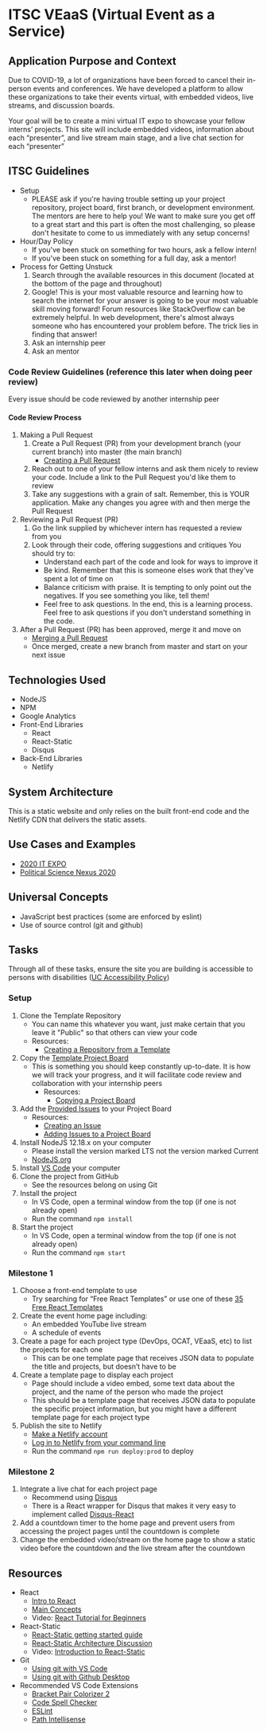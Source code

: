 # ITSC VEaaS (Virtual Event as a Service)

## Application Purpose and Context

Due to COVID-19, a lot of organizations have been forced to cancel their in-person events and conferences. We have developed a platform to allow these organizations to take their events virtual, with embedded videos, live streams, and discussion boards.

Your goal will be to create a mini virtual IT expo to showcase your fellow interns’ projects. This site will include embedded videos, information about each “presenter”, and live stream main stage, and a live chat section for each “presenter”

## ITSC Guidelines

* Setup
  * PLEASE ask if you're having trouble setting up your project repository, project board, first branch, or development environment.  The mentors are here to help you!  We want to make sure you get off to a great start and this part is often the most challenging, so please don't hesitate to come to us immediately with any setup concerns!
* Hour/Day Policy
  * If you've been stuck on something for two hours, ask a fellow intern!
  * If you've been stuck on something for a full day, ask a mentor!
* Process for Getting Unstuck
    1. Search through the available resources in this document (located at the bottom of the page and throughout)
    2. Google!  This is your most valuable resource and learning how to search the internet for your answer is going to be your most valuable skill moving forward!  Forum resources like StackOverflow can be extremely helpful.  In web development, there's almost always someone who has encountered your problem before.  The trick lies in finding that answer!
    3. Ask an internship peer
    4. Ask an mentor

### Code Review Guidelines (reference this later when doing peer review)

Every issue should be code reviewed by another internship peer

#### Code Review Process

1. Making a Pull Request
   1. Create a Pull Request (PR) from your development branch (your current branch) into master (the main branch)
        * [Creating a Pull Request](https://docs.github.com/en/github/collaborating-with-issues-and-pull-requests/creating-a-pull-request)
   2. Reach out to one of your fellow interns and ask them nicely to review your code. Include a link to the Pull Request you'd like them to review
   3. Take any suggestions with a grain of salt. Remember, this is YOUR application. Make any changes you agree with and then merge the Pull Request
2. Reviewing a Pull Request (PR)
   1. Go the link supplied by whichever intern has requested a review from you
   2. Look through their code, offering suggestions and critiques You should try to:
       * Understand each part of the code and look for ways to improve it
       * Be kind.  Remember that this is someone elses work that they've spent a lot of time on
       * Balance criticism with praise.  It is tempting to only point out the negatives.  If you see something you like, tell them!
       * Feel free to ask questions.  In the end, this is a learning process.  Feel free to ask questions if you don't understand something in the code.
3. After a Pull Request (PR) has been approved, merge it and move on
   * [Merging a Pull Request](https://docs.github.com/en/github/collaborating-with-issues-and-pull-requests/merging-a-pull-request)
   * Once merged, create a new branch from master and start on your next issue

## Technologies Used

* NodeJS
* NPM
* Google Analytics
* Front-End Libraries
  * React
  * React-Static
  * Disqus
* Back-End Libraries
  * Netlify

## System Architecture

This is a static website and only relies on the built front-end code and the Netlify CDN that delivers the static assets.

## Use Cases and Examples

* [2020 IT EXPO](https://itexpo20.live)
* [Political Science Nexus 2020](https://poliscinexus20.live)

## Universal Concepts

* JavaScript best practices (some are enforced by eslint)
* Use of source control (git and github)

## Tasks

Through all of these tasks, ensure the site you are building is accessible to persons with disabilities ([UC Accessibility Policy](https://www.uc.edu/about/accessibility-network/getting-started/policy.html))

### Setup

1. Clone the Template Repository
    * You can name this whatever you want, just make certain that you leave it "Public" so that others can view your code
    * Resources:
        * [Creating a Repository from a Template](https://docs.github.com/en/github/creating-cloning-and-archiving-repositories/creating-a-repository-from-a-template)
2. Copy the [Template Project Board](https://github.com/UC-ITSC/Virtual-Event-Template/projects/1)
    * This is something you should keep constantly up-to-date. It is how we will track your progress, and it will facilitate code review and collaboration with your internship peers
        * Resources:
            * [Copying a Project Board](https://docs.github.com/en/github/managing-your-work-on-github/copying-a-project-board)
3. Add the [Provided Issues](docs/issues.md) to your Project Board
    * Resources:
        * [Creating an Issue](https://docs.github.com/en/github/managing-your-work-on-github/creating-an-issue)
        * [Adding Issues to a Project Board](https://docs.github.com/en/github/managing-your-work-on-github/adding-issues-and-pull-requests-to-a-project-board#adding-issues-and-pull-requests-to-a-project-board-from-the-sidebar)
4. Install NodeJS 12.18.x on your computer
      * Please install the version marked LTS not the version marked Current
      * [NodeJS.org](https://nodejs.org/en/)
5. Install [VS Code](https://code.visualstudio.com/) your computer
6. Clone the project from GitHub
      * See the resources belong on using Git
7. Install the project
      * In VS Code, open a terminal window from the top (if one is not already open)
      * Run the command `npm install`
8. Start the project
      * In VS Code, open a terminal window from the top (if one is not already open)
      * Run the command `npm start`

### Milestone 1

1. Choose a front-end template to use
    * Try searching for “Free React Templates” or use one of these [35 Free React Templates](https://dev.to/davidepacilio/35-free-react-templates-and-themes-32ci)
2. Create the event home page including:
   * An embedded YouTube live stream
   * A schedule of events
3. Create a page for each project type (DevOps, OCAT, VEaaS, etc) to list the projects for each one
   * This can be one template page that receives JSON data to populate the title and projects, but doesn’t have to be
4. Create a template page to display each project
   * Page should include a video embed, some text data about the project, and the name of the person who made the project
   * This should be a template page that receives JSON data to populate the specific project information, but you might have a different template page for each project type
5. Publish the site to Netlify
   * [Make a Netlify account](https://app.netlify.com/signup?_ga=2.152698749.579539556.1598646102-1291164933.1598024532)
   * [Log in to Netlify from your command line](https://docs.netlify.com/cli/get-started/#authentication)
   * Run the command `npm run deploy:prod` to deploy

### Milestone 2

1. Integrate a live chat for each project page
   * Recommend using [Disqus](https://disqus.com/)
   * There is a React wrapper for Disqus that makes it very easy to implement called [Disqus-React](https://www.npmjs.com/package/disqus-react)
2. Add a countdown timer to the home page and prevent users from accessing the project pages until the countdown is complete
3. Change the embedded video/stream on the home page to show a static video before the countdown and the live stream after the countdown

## Resources

* React
  * [Intro to React](https://reactjs.org/tutorial/tutorial.html)
  * [Main Concepts](https://reactjs.org/docs/hello-world.html)
  * Video: [React Tutorial for Beginners](https://www.youtube.com/watch?v=dGcsHMXbSOA)
* React-Static
  * [React-Static getting started guide](https://github.com/react-static/react-static/tree/master/docs)
  * [React-Static Architecture Discussion](https://medium.com/@tannerlinsley/%EF%B8%8F-introducing-react-static-a-progressive-static-site-framework-for-react-3470d2a51ebc)
  * Video: [Introduction to React-Static](https://www.youtube.com/watch?v=OqbJ5swVpDQ)
* Git
  * [Using git with VS Code](https://code.visualstudio.com/docs/editor/versioncontrol#_git-support)
  * [Using git with Github Desktop](https://docs.github.com/en/desktop/installing-and-configuring-github-desktop/getting-started-with-github-desktop)
* Recommended VS Code Extensions
  * [Bracket Pair Colorizer 2](https://marketplace.visualstudio.com/items?itemName=CoenraadS.bracket-pair-colorizer-2)
  * [Code Spell Checker](https://marketplace.visualstudio.com/items?itemName=streetsidesoftware.code-spell-checker)
  * [ESLint](https://marketplace.visualstudio.com/items?itemName=dbaeumer.vscode-eslint)
  * [Path Intellisense](https://marketplace.visualstudio.com/items?itemName=christian-kohler.path-intellisense)
